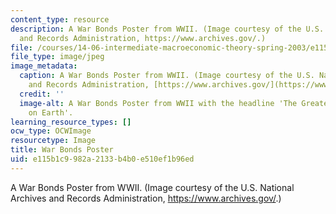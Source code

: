 ```yaml
---
content_type: resource
description: A War Bonds Poster from WWII. (Image courtesy of the U.S. National Archives
  and Records Administration, https://www.archives.gov/.)
file: /courses/14-06-intermediate-macroeconomic-theory-spring-2003/e115b1c9982a2133b4b0e510ef1b96ed_14-06s03.jpg
file_type: image/jpeg
image_metadata:
  caption: A War Bonds Poster from WWII. (Image courtesy of the U.S. National Archives
    and Records Administration, [https://www.archives.gov/](https://www.archives.gov/).)
  credit: ''
  image-alt: A War Bonds Poster from WWII with the headline 'The Greatest Investment
    on Earth'.
learning_resource_types: []
ocw_type: OCWImage
resourcetype: Image
title: War Bonds Poster
uid: e115b1c9-982a-2133-b4b0-e510ef1b96ed
---
```

A War Bonds Poster from WWII. (Image courtesy of the U.S. National Archives and Records Administration, https://www.archives.gov/.)

